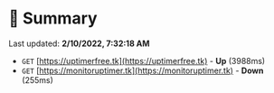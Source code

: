 # 📖 Summary
Last updated: **2/10/2022, 7:32:18 AM**

- `GET` [https://uptimerfree.tk](https://uptimerfree.tk) - **Up** (3988ms)
- `GET` [https://monitoruptimer.tk](https://monitoruptimer.tk) - **Down** (255ms)
